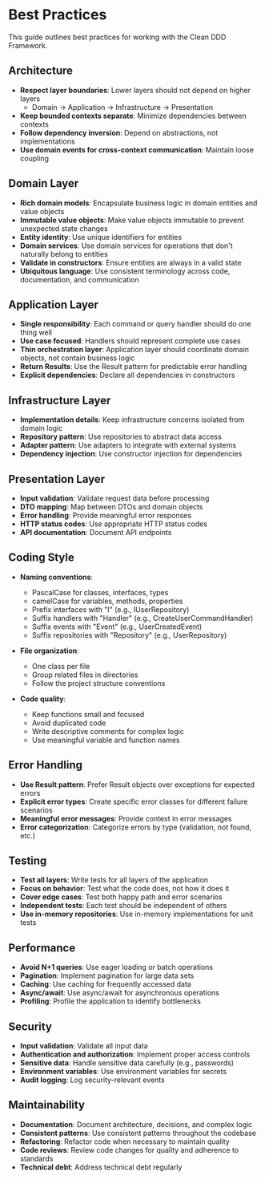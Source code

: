 # Best Practices

This guide outlines best practices for working with the Clean DDD Framework.

## Architecture

- **Respect layer boundaries**: Lower layers should not depend on higher layers
  - Domain → Application → Infrastructure → Presentation
- **Keep bounded contexts separate**: Minimize dependencies between contexts
- **Follow dependency inversion**: Depend on abstractions, not implementations
- **Use domain events for cross-context communication**: Maintain loose coupling

## Domain Layer

- **Rich domain models**: Encapsulate business logic in domain entities and value objects
- **Immutable value objects**: Make value objects immutable to prevent unexpected state changes
- **Entity identity**: Use unique identifiers for entities
- **Domain services**: Use domain services for operations that don't naturally belong to entities
- **Validate in constructors**: Ensure entities are always in a valid state
- **Ubiquitous language**: Use consistent terminology across code, documentation, and communication

## Application Layer

- **Single responsibility**: Each command or query handler should do one thing well
- **Use case focused**: Handlers should represent complete use cases
- **Thin orchestration layer**: Application layer should coordinate domain objects, not contain business logic
- **Return Results**: Use the Result pattern for predictable error handling
- **Explicit dependencies**: Declare all dependencies in constructors

## Infrastructure Layer

- **Implementation details**: Keep infrastructure concerns isolated from domain logic
- **Repository pattern**: Use repositories to abstract data access
- **Adapter pattern**: Use adapters to integrate with external systems
- **Dependency injection**: Use constructor injection for dependencies

## Presentation Layer

- **Input validation**: Validate request data before processing
- **DTO mapping**: Map between DTOs and domain objects
- **Error handling**: Provide meaningful error responses
- **HTTP status codes**: Use appropriate HTTP status codes
- **API documentation**: Document API endpoints

## Coding Style

- **Naming conventions**:
  - PascalCase for classes, interfaces, types
  - camelCase for variables, methods, properties
  - Prefix interfaces with "I" (e.g., IUserRepository)
  - Suffix handlers with "Handler" (e.g., CreateUserCommandHandler)
  - Suffix events with "Event" (e.g., UserCreatedEvent)
  - Suffix repositories with "Repository" (e.g., UserRepository)

- **File organization**:
  - One class per file
  - Group related files in directories
  - Follow the project structure conventions

- **Code quality**:
  - Keep functions small and focused
  - Avoid duplicated code
  - Write descriptive comments for complex logic
  - Use meaningful variable and function names

## Error Handling

- **Use Result pattern**: Prefer Result objects over exceptions for expected errors
- **Explicit error types**: Create specific error classes for different failure scenarios
- **Meaningful error messages**: Provide context in error messages
- **Error categorization**: Categorize errors by type (validation, not found, etc.)

## Testing

- **Test all layers**: Write tests for all layers of the application
- **Focus on behavior**: Test what the code does, not how it does it
- **Cover edge cases**: Test both happy path and error scenarios
- **Independent tests**: Each test should be independent of others
- **Use in-memory repositories**: Use in-memory implementations for unit tests

## Performance

- **Avoid N+1 queries**: Use eager loading or batch operations
- **Pagination**: Implement pagination for large data sets
- **Caching**: Use caching for frequently accessed data
- **Async/await**: Use async/await for asynchronous operations
- **Profiling**: Profile the application to identify bottlenecks

## Security

- **Input validation**: Validate all input data
- **Authentication and authorization**: Implement proper access controls
- **Sensitive data**: Handle sensitive data carefully (e.g., passwords)
- **Environment variables**: Use environment variables for secrets
- **Audit logging**: Log security-relevant events

## Maintainability

- **Documentation**: Document architecture, decisions, and complex logic
- **Consistent patterns**: Use consistent patterns throughout the codebase
- **Refactoring**: Refactor code when necessary to maintain quality
- **Code reviews**: Review code changes for quality and adherence to standards
- **Technical debt**: Address technical debt regularly